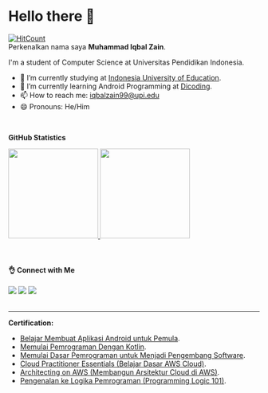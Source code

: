 # Hello there 👋
[![HitCount](https://views.whatilearened.today/views/github/iqbalzain99/creative-profile-readme.svg)](https://github.com/iqbalzain99/creative-profile-readme) \
Perkenalkan nama saya **Muhammad Iqbal Zain**.  

I'm a student of Computer Science at Universitas Pendidikan Indonesia.  
- 🔭 I’m currently studying at [Indonesia University of Education](https://www.upi.edu/).
- 🌱 I’m currently learning Android Programming at [Dicoding](https://www.dicoding.com/).
- 📫 How to reach me: iqbalzain99@upi.edu
- 😄 Pronouns: He/Him

<br />

**GitHub Statistics**
<p align="left">
<a href="https://github.com/iqbalzain99">
  <img height="180em" src="https://github-readme-stats-eight-theta.vercel.app/api?username=iqbalzain99&show_icons=true&theme=algolia&include_all_commits=true&count_private=true"/>
  <img height="180em" src="https://github-readme-stats-eight-theta.vercel.app/api/top-langs/?username=iqbalzain99&layout=compact&langs_count=8&theme=algolia"/>
</a>
</p>


<br />

#### 👌 Connect with Me
<a href = "https://www.linkedin.com/in/muhammad-iqbal-zain-56729121b/"><img src="https://img.icons8.com/fluent/48/000000/linkedin.png"/></a>
<a href = "https://www.instagram.com/zain.miqbal/"><img src="https://img.icons8.com/fluent/48/000000/instagram-new.png"/></a>
<a href = "https://github.com/iqbalzain99/"><img src="https://img.icons8.com/fluent/48/000000/github.png"/></a>
<br />
<br />

---
**Certification:**
- [Belajar Membuat Aplikasi Android untuk Pemula](https://www.dicoding.com/certificates/L4PQ3325OPO1).
- [Memulai Pemrograman Dengan Kotlin](https://www.dicoding.com/certificates/GRX5KNYRYZ0M).
- [Memulai Dasar Pemrograman untuk Menjadi Pengembang Software](https://www.dicoding.com/certificates/98XWKL65JXM3).
- [Cloud Practitioner Essentials (Belajar Dasar AWS Cloud)](https://www.dicoding.com/certificates/KEXL30OM4PG2).
- [Architecting on AWS (Membangun Arsitektur Cloud di AWS)](https://www.dicoding.com/certificates/QLZ914R17P5D).
- [Pengenalan ke Logika Pemrograman (Programming Logic 101)](https://www.dicoding.com/certificates/GRX5KOG3KZ0M).



<!--
**iqbalzain99/iqbalzain99** is a ✨ _special_ ✨ repository because its `README.md` (this file) appears on your GitHub profile.

Here are some ideas to get you started:

- 🔭 I’m currently working on ...
- 🌱 I’m currently learning ...
- 👯 I’m looking to collaborate on ...
- 🤔 I’m looking for help with ...
- 💬 Ask me about ...
- 📫 How to reach me: ...
- 😄 Pronouns: ...
- ⚡ Fun fact: ...
-->
